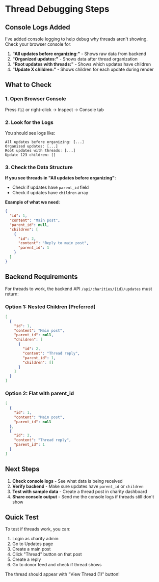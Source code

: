# Thread Debugging Steps

## Console Logs Added

I've added console logging to help debug why threads aren't showing. Check your browser console for:

1. **"All updates before organizing:"** - Shows raw data from backend
2. **"Organized updates:"** - Shows data after thread organization
3. **"Root updates with threads:"** - Shows which updates have children
4. **"Update X children:"** - Shows children for each update during render

## What to Check

### 1. Open Browser Console
Press `F12` or right-click → Inspect → Console tab

### 2. Look for the Logs
You should see logs like:
```
All updates before organizing: [...]
Organized updates: [...]
Root updates with threads: [...]
Update 123 children: []
```

### 3. Check the Data Structure

**If you see threads in "All updates before organizing":**
- Check if updates have `parent_id` field
- Check if updates have `children` array

**Example of what we need:**
```json
{
  "id": 1,
  "content": "Main post",
  "parent_id": null,
  "children": [
    {
      "id": 2,
      "content": "Reply to main post",
      "parent_id": 1
    }
  ]
}
```

## Backend Requirements

For threads to work, the backend API `/api/charities/{id}/updates` must return:

### Option 1: Nested Children (Preferred)
```json
[
  {
    "id": 1,
    "content": "Main post",
    "parent_id": null,
    "children": [
      {
        "id": 2,
        "content": "Thread reply",
        "parent_id": 1,
        "children": []
      }
    ]
  }
]
```

### Option 2: Flat with parent_id
```json
[
  {
    "id": 1,
    "content": "Main post",
    "parent_id": null
  },
  {
    "id": 2,
    "content": "Thread reply",
    "parent_id": 1
  }
]
```

## Next Steps

1. **Check console logs** - See what data is being received
2. **Verify backend** - Make sure updates have `parent_id` or `children`
3. **Test with sample data** - Create a thread post in charity dashboard
4. **Share console output** - Send me the console logs if threads still don't show

## Quick Test

To test if threads work, you can:
1. Login as charity admin
2. Go to Updates page
3. Create a main post
4. Click "Thread" button on that post
5. Create a reply
6. Go to donor feed and check if thread shows

The thread should appear with "View Thread (1)" button!
